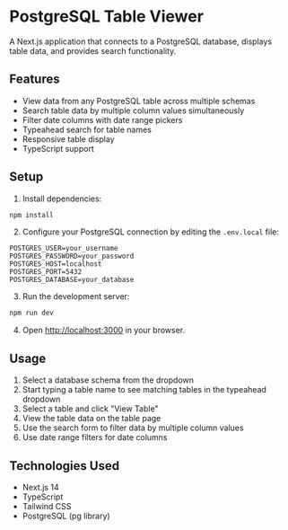 # PostgreSQL Table Viewer

A Next.js application that connects to a PostgreSQL database, displays table data, and provides search functionality.

## Features

- View data from any PostgreSQL table across multiple schemas
- Search table data by multiple column values simultaneously
- Filter date columns with date range pickers
- Typeahead search for table names
- Responsive table display
- TypeScript support

## Setup

1. Install dependencies:

```bash
npm install
```

2. Configure your PostgreSQL connection by editing the `.env.local` file:

```
POSTGRES_USER=your_username
POSTGRES_PASSWORD=your_password
POSTGRES_HOST=localhost
POSTGRES_PORT=5432
POSTGRES_DATABASE=your_database
```

3. Run the development server:

```bash
npm run dev
```

4. Open [http://localhost:3000](http://localhost:3000) in your browser.

## Usage

1. Select a database schema from the dropdown
2. Start typing a table name to see matching tables in the typeahead dropdown
3. Select a table and click "View Table"
4. View the table data on the table page
5. Use the search form to filter data by multiple column values
6. Use date range filters for date columns

## Technologies Used

- Next.js 14
- TypeScript
- Tailwind CSS
- PostgreSQL (pg library)
